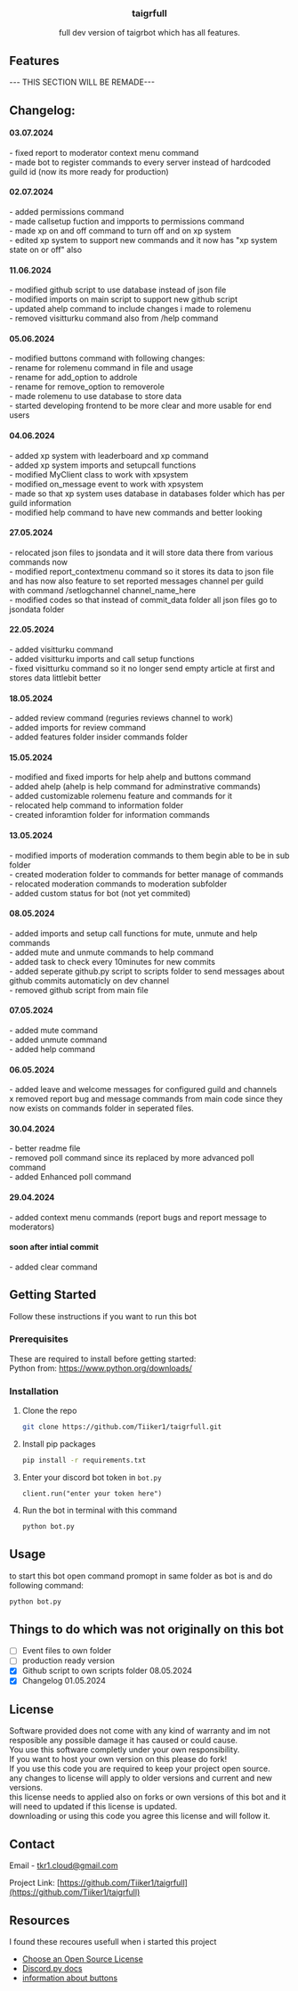 <div align="center">
  <h3 align="center">taigrfull</h3>
  <p align="center">
    full dev version of taigrbot which has all features.
  </p>
</div>

<!-- ABOUT THE PROJECT -->
## Features

--- THIS SECTION WILL BE REMADE---

## Changelog:

<h4>03.07.2024</h4>
- fixed report to moderator context menu command<br>
- made bot to register commands to every server instead of hardcoded guild id (now its more ready for production)<br>

<h4>02.07.2024</h4>
- added permissions command<br>
- made callsetup fuction and impports to permissions command<br>
- made xp on and off command to turn off and on xp system <br>
- edited xp system to support new commands and it now has "xp system state on or off" also<br>

<h4>11.06.2024</h4>
- modified github script to use database instead of json file<br>
- modified imports on main script to support new github script<br>
- updated ahelp command to include changes i made to rolemenu<br>
- removed visitturku command also from /help command<br>

<h4>05.06.2024</h4>
- modified buttons command with following changes:<br>
- rename for rolemenu command in file and usage<br>
- rename for add_option to addrole<br>
- rename for remove_option to removerole<br>
- made rolemenu to use database to store data<br>
- started developing frontend to be more clear and more usable for end users

<h4>04.06.2024</h4>
- added xp system with leaderboard and xp command<br>
- added xp system imports and setupcall functions<br>
- modified MyClient class to work with xpsystem<br>
- modified on_message event to work with xpsystem<br>
- made so that xp system uses database in databases folder which has per guild information<br>
- modified help command to have new commands and better looking<br>

<h4>27.05.2024</h4>
- relocated json files to jsondata and it will store data there from various commands now<br>
- modified report_contextmenu command so it stores its data to json file and has now also feature to set reported messages channel per guild<br>
  with command /setlogchannel channel_name_here<br>
- modified codes so that instead of commit_data folder all json files go to jsondata folder<br>

<h4>22.05.2024</h4>
- added visitturku command<br>
- added visitturku imports and call setup functions<br>
- fixed visitturku command so it no longer send empty article at first and stores data littlebit better<br>

<h4>18.05.2024</h4>
- added review command (reguries reviews channel to work)<br>
- added imports for review command<br>
- added features folder insider commands folder<br>

<h4>15.05.2024</h4>
- modified and fixed imports for help ahelp and buttons command<br>
- added ahelp (ahelp is help command for adminstrative commands)<br>
- added customizable rolemenu feature and commands for it<br>
- relocated help command to information folder<br>
- created inforamtion folder for information commands<br>

<h4>13.05.2024</h4>
- modified imports of moderation commands to them begin able to be in sub folder<br>
- created moderation folder to commands for better manage of commands<br>
- relocated moderation commands to moderation subfolder<br>
- added custom status for bot (not yet commited)

<h4>08.05.2024</h4>
- added imports and setup call functions for mute, unmute and help commands<br>
- added mute and unmute commands to help command<br>
- added task to check every 10minutes for new commits<br>
- added seperate github.py script to scripts folder to send messages about github commits automaticly on dev channel<br>
- removed github script from main file<br>

<h4>07.05.2024</h4>
- added mute command<br>
- added unmute command<br>
- added help command<br>

<h4>06.05.2024</h4>
- added leave and welcome messages for configured guild and channels<br>
x removed report bug and message commands from main code since they now exists on commands folder in seperated files.<br>

<h4>30.04.2024</h4>
- better readme file<br>
- removed poll command since its replaced by more advanced poll command<br>
- added Enhanced poll command<br>

<h4>29.04.2024</h4>
- added context menu commands (report bugs and report message to moderators)
<h4>soon after intial commit</h4>
- added clear command

<!-- GETTING STARTED -->
## Getting Started

Follow these instructions if you want to run this bot

### Prerequisites
These are required to install before getting started:<br>
Python from: https://www.python.org/downloads/

### Installation

1. Clone the repo
   ```sh
   git clone https://github.com/Tiiker1/taigrfull.git
   ```
2. Install pip packages
   ```sh
   pip install -r requirements.txt
   ```
3. Enter your discord bot token in `bot.py`
   ```
   client.run("enter your token here")
   ```
4. Run the bot in terminal with this command
   ```sh
   python bot.py
   ```


<!-- USAGE EXAMPLES -->
## Usage

to start this bot open command promopt in same folder as bot is and do following command:
   ```sh
   python bot.py
   ```

<!-- ROADMAP -->
## Things to do which was not originally on this bot

- [ ] Event files to own folder
- [ ] production ready version
- [x] Github script to own scripts folder 08.05.2024
- [x] Changelog 01.05.2024

<!-- LICENSE -->
## License

Software provided does not come with any kind of warranty and im not resposible any possible damage it has caused or could cause.<br>
You use this software completly under your own responsibility.<br>
If you want to host your own version on this please do fork!<br>
If you use this code you are required to keep your project open source.<br>
any changes to license will apply to older versions and current and new versions.<br>
this license needs to applied also on forks or own versions of this bot and it will need to updated if this license is updated.<br>
downloading or using this code you agree this license and will follow it.<br>

<!-- CONTACT -->
## Contact

Email -  tkr1.cloud@gmail.com

Project Link: [https://github.com/Tiiker1/taigrfull](https://github.com/Tiiker1/taigrfull)


<!-- ACKNOWLEDGMENTS -->
## Resources

I found these recoures usefull when i started this project

* [Choose an Open Source License](https://choosealicense.com)
* [Discord.py docs](https://discordpy.readthedocs.io/en/stable/)
* [information about buttons](https://gist.github.com/lykn/bac99b06d45ff8eed34c2220d86b6bf4)
  
